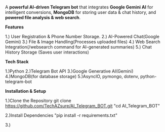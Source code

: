 A **powerful AI-driven Telegram bot** that integrates **Google Gemini AI** for intelligent conversions, **MongoDB** for storing user data & chat history, and **powered file analysis & web search**.

**Features**

1.) User Registration & Phone Number Storage.
2.) AI-Powered Chat(Google Gemini)
3.) File & Image Handling(Processes uploaded files)
4.) Web Search Integration(/websearch command for AI-generated summaries)
5.) Chat History Storage (Saves user interactions)

**Tech Stack**

1.)Python
2.)Telegram Bot API
3.)Google Generative AI(Gemini)
4.)MongoDB(for database storage)
5.)AsyncIO, pymongo, dotenv, python-telegram-bot

**Installation & Setup**

1.)Clone the Repository
git clone https://github.com/TechAZsure/AI_Telegram_BOT.git
"cd AI_Telegram_BOT"

2.)Install Dependencies
"pip install -r requirements.txt"

3.)
